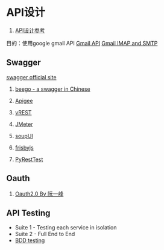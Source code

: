 #  API设计
1. [API设计参考](http://dmyz.org/archives/402)

目的：使用google gmail API
[Gmail API](https://developers.google.com/gmail/api/?hl=zh_TW)
[Gmail IMAP and SMTP](https://developers.google.com/gmail/oauth_overview?hl=zh)

## Swagger
[swagger official site](http://swagger.io/)
1. [beego - a swagger in Chinese](http://my.oschina.net/astaxie/blog/284072)

2. [Apigee]()

3. [vREST]()

4. [JMeter](http://www.testautomationguru.com/how-to-test-rest-api-using-jmeter/)

5. [soupUI](http://www.soapui.org/test-automation/junit/junit-integration.html)

6. [frisbyjs](http://frisbyjs.com/)

7. [PyRestTest](https://github.com/svanoort/pyresttest)

## Oauth
1. [Oauth2.0 By 阮一峰](http://www.ruanyifeng.com/blog/2014/05/oauth_2_0.html)

## API Testing
* Suite 1 - Testing each service in isolation
* Suite 2 - Full End to End
* [BDD testing](http://blog.bughuntress.com/automated-testing/automated-testing-with-behavior-driven-testing)